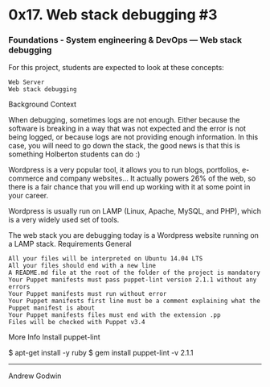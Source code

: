 # 0x17. Web stack debugging #3

### Foundations - System engineering & DevOps ― Web stack debugging


For this project, students are expected to look at these concepts:

    Web Server
    Web stack debugging

Background Context

When debugging, sometimes logs are not enough. Either because the software is breaking in a way that was not expected and the error is not being logged, or because logs are not providing enough information. In this case, you will need to go down the stack, the good news is that this is something Holberton students can do :)

Wordpress is a very popular tool, it allows you to run blogs, portfolios, e-commerce and company websites… It actually powers 26% of the web, so there is a fair chance that you will end up working with it at some point in your career.

Wordpress is usually run on LAMP (Linux, Apache, MySQL, and PHP), which is a very widely used set of tools.

The web stack you are debugging today is a Wordpress website running on a LAMP stack.
Requirements
General

    All your files will be interpreted on Ubuntu 14.04 LTS
    All your files should end with a new line
    A README.md file at the root of the folder of the project is mandatory
    Your Puppet manifests must pass puppet-lint version 2.1.1 without any errors
    Your Puppet manifests must run without error
    Your Puppet manifests first line must be a comment explaining what the Puppet manifest is about
    Your Puppet manifests files must end with the extension .pp
    Files will be checked with Puppet v3.4

More Info
Install puppet-lint

$ apt-get install -y ruby
$ gem install puppet-lint -v 2.1.1



---
Andrew Godwin